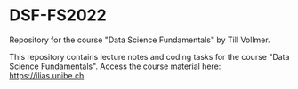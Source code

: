 # DSF-FS2022
Repository for the course "Data Science Fundamentals" by Till Vollmer.

This repository contains lecture notes and coding tasks for the course "Data Science Fundamentals".
Access the course material here: https://ilias.unibe.ch
